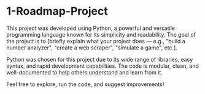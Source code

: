 # 1-Roadmap-Project
This project was developed using Python, a powerful and versatile programming language known for its simplicity and readability. The goal of the project is to [briefly explain what your project does — e.g., "build a number analyzer", "create a web scraper", "simulate a game", etc.].

Python was chosen for this project due to its wide range of libraries, easy syntax, and rapid development capabilities. The code is modular, clean, and well-documented to help others understand and learn from it.

Feel free to explore, run the code, and suggest improvements!
